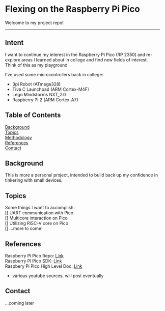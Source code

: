 # Flexing on the Raspberry Pi Pico

Welcome to my project repo!

---

## Intent

I want to continue my interest in the Raspberry Pi Pico (RP 2350) and re-explore areas I learned about in college and find new fields of interest. Think of this as my playground

I've used some microcontrollers back in college:
- 3pi Robot (ATmega328)
- Tiva C Launchpad (ARM Cortex-M4F)
- Lego Mindstorms NXT_2.0
- Raspberry Pi 2 (ARM Cortex-A7)

## Table of Contents

[Background](#background)<br>
[Topics](#topics)<br>
[Methodology](#methodology)<br>
[References](#references)<br>
[Contact](#contact)<br>

## Background

This is more a personal project, intended to build back up my confidence in tinkering with small devices.

## Topics

Some things I want to accomplish:<br> 
[] UART communication with Pico<br>
[] Multicore interaction on Pico<br>
[] Utilizing RISC-V core on Pico<br>
[] ...more to come!

## References
Raspberry Pi Pico Repo: [Link](https://github.com/raspberrypi/pico-sdk)<br>
Raspberry Pi Pico SDK: [Link](https://datasheets.raspberrypi.com/pico/raspberrypi-pico-c-sdk.pdf)<br>
Raspbery Pi Pico High Level Doc: [Link](https://www.raspberrypi.com/documentation/pico-sdk/high_level.html#)<br>
- various youtube sources, will post eventually

## Contact
...coming later
